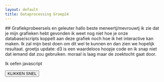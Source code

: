 ```yaml
---
layout: default
title: Dataprocessing Groep24
---
```

<head>
<style>
.line {
	fill: none;
	stroke: steelblue;
	stroke-width: 2px;
}
</style>
</head>
<script src="https://d3js.org/d3.v4.min.js"></script>
## Grafiekprobeersels en geleuter
hallo beste meneertj/mevrouwtj ik zie dat je mijn grafieken hebt gevonden ik weet nog niet hoe je onze database/scripts koppelt aan deze grafiek noch hoe ik het interactive kan maken. Ik zal mijn best doen om dit wel te kunnen en dan zien we hopelijk resultaat. groetjs
update: d3 is een waardeloos hoopje code en ik snap niet dat iemand dat zou gebruiken. moraal is laag maar de zoektocht gaat door.

<script>
// set the dimensions and margins of the graph
var margin = {top: 20, right: 20, bottom: 30, left: 50},
    width = 960 - margin.left - margin.right,
    height = 500 - margin.top - margin.bottom;

// parse the date / time
var parseTime = d3.timeParse("%d-%b-%y");

// set the ranges
var x = d3.scaleTime().range([0, width]);
var y = d3.scaleLinear().range([height, 0]);

// define the line
var valueline = d3.line()
    .x(function(d) { return x(d.date); })
    .y(function(d) { return y(d.close); });

// append the svg object to the body of the page
// appends a 'group' element to 'svg'
// moves the 'group' element to the top left margin
var svg = d3.select("body").append("svg")
    .attr("width", width + margin.left + margin.right)
    .attr("height", height + margin.top + margin.bottom)
  .append("g")
    .attr("transform",
          "translate(" + margin.left + "," + margin.top + ")");

// Get the data
d3.csv("testdata_website.csv", function(error, data) {
  if (error) throw error;

  // format the data
  data.forEach(function(d) {
      d.date = parseTime(d.date);
      d.close = +d.close;
  });

  // Scale the range of the data
  x.domain(d3.extent(data, function(d) { return d.date; }));
  y.domain([0, d3.max(data, function(d) { return d.close; })]);

  // Add the valueline path.
  svg.append("path")
      .data([data])
      .attr("class", "line")
      .attr("d", valueline);

  // Add the X Axis
  svg.append("g")
      .attr("transform", "translate(0," + height + ")")
      .call(d3.axisBottom(x));

  // Add the Y Axis
  svg.append("g")
      .call(d3.axisLeft(y));

});

</script>
<p id="demo">Ik oefen javascript</p>
<button type="button" onclick='document.getElementById("demo").innerHTML = "Ik stel mijn taken uit"'>KLIKKEN SNEL</button>
